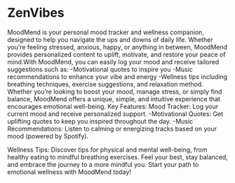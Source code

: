 # ZenVibes
MoodMend is your personal mood tracker and wellness companion, designed to help you navigate the ups and downs of daily life. Whether you're feeling stressed, anxious, happy, or anything in between, MoodMend provides personalized content to uplift, motivate, and restore your peace of mind.With MoodMend, you can easily log your mood and receive tailored suggestions such as:
-Motivational quotes to inspire you
-Music recommendations to enhance your vibe and energy
-Wellness tips including breathing techniques, exercise suggestions, and relaxation method.
Whether you’re looking to boost your mood, manage stress, or simply find balance, MoodMend offers a unique, simple, and intuitive experience that encourages emotional well-being.
Key Features:
Mood Tracker: Log your current mood and receive personalized support.
-Motivational Quotes: Get uplifting quotes to keep you inspired throughout the day.
-Music Recommendations: Listen to calming or energizing tracks based on your mood (powered by Spotify).

Wellness Tips: Discover tips for physical and mental well-being, from healthy eating to mindful breathing exercises.
Feel your best, stay balanced, and embrace the journey to a more mindful you. Start your path to emotional wellness with MoodMend today!
